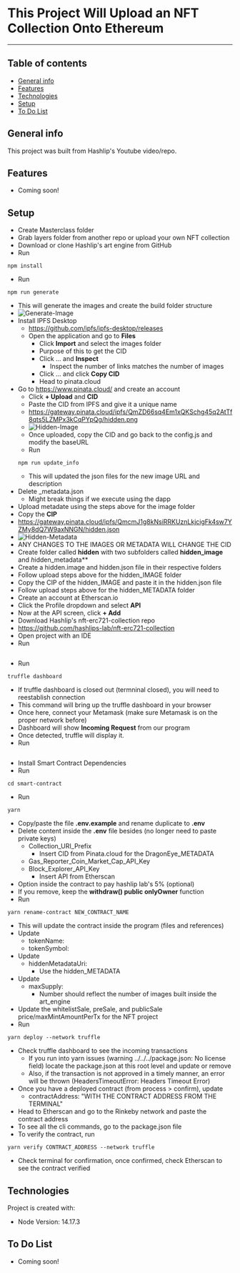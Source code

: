 # This Project Will Upload an NFT Collection Onto Ethereum

---

## Table of contents

- [General info](#general-info)
- [Features](#features)
- [Technologies](#technologies)
- [Setup](#setup)
- [To Do List](#to-do-list)

## General info

This project was built from Hashlip's Youtube video/repo.

## Features

- Coming soon!

## Setup

- Create Masterclass folder
- Grab layers folder from another repo or upload your own NFT collection
- Download or clone Hashlip's art engine from GitHub
- Run

```
npm install
```

- Run

```
npm run generate
```

- This will generate the images and create the build folder structure
- ![Generate-Image](https://user-images.githubusercontent.com/96752508/169027006-03b94691-320a-4fe0-9c8f-a495218b2c2a.png)
- Install IPFS Desktop
  - https://github.com/ipfs/ipfs-desktop/releases
  - Open the application and go to **Files**
    - Click **Import** and select the images folder
    - Purpose of this to get the CID
    - Click ... and **Inspect**
      - Inspect the number of links matches the number of images
    - Click ... and click **Copy CID**
    - Head to pinata.cloud
- Go to https://www.pinata.cloud/ and create an account
  - Click **+ Upload** and **CID**
  - Paste the CID from IPFS and give it a unique name
  - https://gateway.pinata.cloud/ipfs/QmZD66sq4Em1xQKSchg45q2AtTf8qts5LZMPx3kCqPYpQg/hidden.png
  - ![Hidden-Image](https://user-images.githubusercontent.com/96752508/169026800-63c9b8cb-ca07-439e-94fb-ee79c64f518b.png)
  - Once uploaded, copy the CID and go back to the config.js and modify the baseURL
  - Run
  ```
  npm run update_info
  ```
  - This will updated the json files for the new image URL and description
- Delete \_metadata.json
  - Might break things if we execute using the dapp
- Upload metadate using the steps above for the image folder
- Copy the **CIP**
- https://gateway.pinata.cloud/ipfs/QmcmJ1g8kNsiRRKUznLkjcigFk4sw7YZMy8dQ7W9axNNGN/hidden.json
- ![Hidden-Metadata](https://user-images.githubusercontent.com/96752508/169026400-bf33d190-bcaa-4a9b-9b49-dd50ba77d2b7.png)
- ANY CHANGES TO THE IMAGES OR METADATA WILL CHANGE THE CID
- Create folder called **hidden** with two subfolders called **hidden_image** and *h*idden_metadata\*\*
- Create a hidden.image and hidden.json file in their respective folders
- Follow upload steps above for the hidden_IMAGE folder
- Copy the CIP of the hidden_IMAGE and paste it in the hidden.json file
- Follow upload steps above for the hidden_METADATA folder
- Create an account at Etherscan.io
- Click the Profile dropdown and select **API**
- Now at the API screen, click **+ Add**
- Download Hashlip's nft-erc721-collection repo
- https://github.com/hashlips-lab/nft-erc721-collection
- Open project with an IDE
- Run

```npm i -g truffle

```

- Run

```
truffle dashboard
```

- If truffle dashboard is closed out (termninal closed), you will need to reestablish connection
- This command will bring up the truffle dashboard in your browser
- Once here, connect your Metamask (make sure Metamask is on the proper network before)
- Dashboard will show **Incoming Request** from our program
- Once detected, truffle will display it.
- Run

```npm i -g corepack

```

- Install Smart Contract Dependencies
- Run

```
cd smart-contract
```

- Run

```
yarn
```

- Copy/paste the file **.env.example** and rename duplicate to **.env**
- Delete content inside the **.env** file besides (no longer need to paste private keys)
  - Collection_URI_Prefix
    - Insert CID from Pinata.cloud for the DragonEye_METADATA
  - Gas_Reporter_Coin_Market_Cap_API_Key
  - Block_Explorer_API_Key
    - Insert API from Etherscan
- Option inside the contract to pay hashlip lab's 5% (optional)
- If you remove, keep the **withdraw() public onlyOwner** function
- Run

```
yarn rename-contract NEW_CONTRACT_NAME
```

- This will update the contract inside the program (files and references)
- Update
  - tokenName:
  - tokenSymbol:
- Update
  - hiddenMetadataUri:
    - Use the hidden_METADATA
- Update
  - maxSupply:
    - Number should reflect the number of images built inside the art_engine
- Update the whitelistSale, preSale, and publicSale price/maxMintAmountPerTx for the NFT project
- Run

```
yarn deploy --network truffle
```

- Check truffle dashboard to see the incoming transactions
  - If you run into yarn issues (warning ../../../package.json: No license field) locate the package.json at this root level and update or remove
  - Also, if the transaction is not approved in a timely manner, an error will be thrown (HeadersTimeoutError: Headers Timeout Error)
- Once you have a deployed contract (from process > confirm), update
  - contractAddress: "WITH THE CONTRACT ADDRESS FROM THE TERMINAL"
- Head to Etherscan and go to the Rinkeby network and paste the contract address
- To see all the cli commands, go to the package.json file
- To verify the contract, run

```
yarn verify CONTRACT_ADDRESS --network truffle
```

- Check terminal for confirmation, once confirmed, check Etherscan to see the contract verified

## Technologies

Project is created with:

- Node Version: 14.17.3

## To Do List

- Coming soon!
